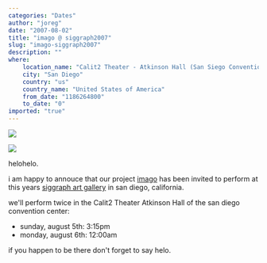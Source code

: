 ```yaml
---
categories: "Dates"
author: "joreg"
date: "2007-08-02"
title: "imago @ siggraph2007"
slug: "imago-siggraph2007"
description: ""
where: 
    location_name: "Calit2 Theater - Atkinson Hall (San Siego Convention Center)"
    city: "San Diego"
    country: "us"
    country_name: "United States of America"
    from_date: "1186264800"
    to_date: "0"
imported: "true"
---
```



<!--{SPLIT()}-->
![](fuck0110.jpg)
<!--~~~-->
![](http://www.siggraph.org/s2007s.gif)

helohelo.

i am happy to annouce that our project [imago](http://joreg.ath.cx/imago) has been invited to perform at this years [siggraph art gallery](http://www.siggraph.org/s2007/attendees/art/) in san diego, california. 

we'll perform twice in the Calit2 Theater
Atkinson Hall of the san diego convention center:
* sunday, august 5th: 3:15pm
* monday, august 6th: 12:00am

if you happen to be there don't forget to say helo.
<!--{SPLIT}-->